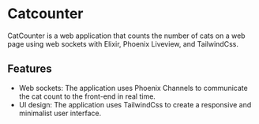 # Catcounter
CatCounter is a web application that counts the number of cats on a web page using web sockets with Elixir, Phoenix Liveview, and TailwindCss.

## Features
- Web sockets: The application uses Phoenix Channels to communicate the cat count to the front-end in real time.
- UI design: The application uses TailwindCss to create a responsive and minimalist user interface.
